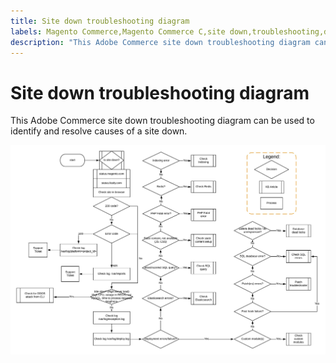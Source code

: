 ```yaml
---
title: Site down troubleshooting diagram
labels: Magento Commerce,Magento Commerce C,site down,troubleshooting,diagram,Adobe Commerce
description: "This Adobe Commerce site down troubleshooting diagram can be used to identify and resolve causes of a site down."
---
```


# Site down troubleshooting diagram

This Adobe Commerce site down troubleshooting diagram can be used to identify and resolve causes of a site down.

![site down troubleshooting diagram image](assets/updated_site_down_1.jpeg) 

